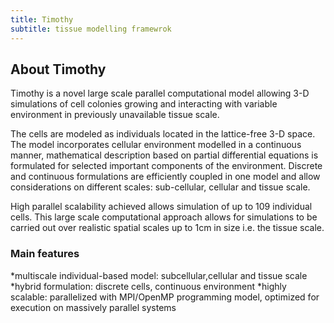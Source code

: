 ```yaml
---
title: Timothy
subtitle: tissue modelling framewrok
---
```


## About Timothy

Timothy is a novel large scale parallel computational model allowing 3-D simulations of cell colonies growing and interacting with variable environment in previously unavailable tissue scale.

The cells are modeled as individuals located in the lattice-free 3-D space. The model incorporates cellular environment modelled in a continuous manner, mathematical description based on partial differential equations is formulated for selected important components of the environment. Discrete and continuous formulations are efficiently coupled in one model and allow considerations on different scales: sub-cellular, cellular and tissue scale.

High parallel scalability achieved allows simulation of up to 109 individual cells. This large scale computational approach allows for simulations to be carried out over realistic spatial scales up to 1cm in size i.e. the tissue scale.

### Main features
*multiscale individual-based model: subcellular,cellular and tissue scale
*hybrid formulation: discrete cells, continuous environment
*highly scalable: parallelized with MPI/OpenMP programming model, optimized for execution on massively parallel systems
